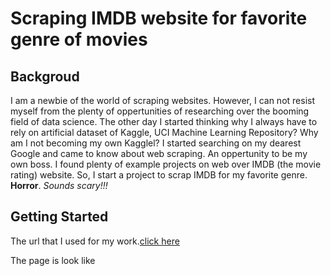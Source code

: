 # Scraping IMDB website for favorite genre of movies
## Backgroud
I am a newbie of the world of scraping websites. However, I can not resist myself from the plenty of oppertunities of researching over the booming field of data science. The other 
day I started thinking why I always have to rely on artificial dataset of Kaggle, UCI Machine Learning Repository? Why am I not becoming my own Kagglel? I started searching on my dearest Google and came to know about web scraping. An oppertunity to be my own boss. I found plenty of example projects on web over IMDB (the movie rating) website. So, I start a project to scrap IMDB for my favorite genre. **Horror**. *Sounds scary!!!*

## Getting Started
The url that I used for my work.[click here](https://www.imdb.com/search/title/?genres=horror&title_type=feature&explore=genres)

The page is look like 





